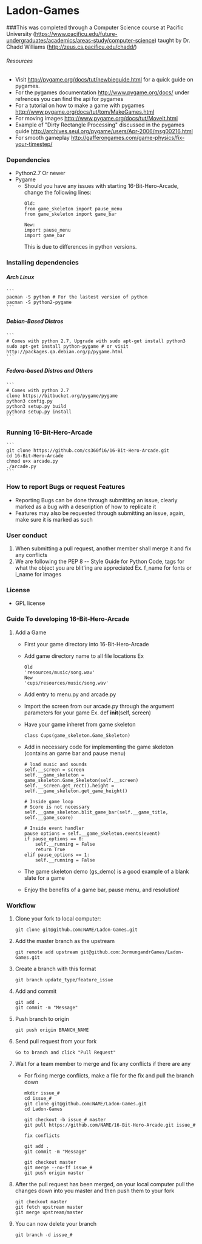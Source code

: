 # Ladon-Games

###This was completed through a Computer Science course at 
Pacific University (https://www.pacificu.edu/future-undergraduates/academics/areas-study/computer-science) 
taught by Dr. Chadd Williams (http://zeus.cs.pacificu.edu/chadd/)

###### Resources
* Visit http://pygame.org/docs/tut/newbieguide.html for a quick guide on pygames.
* For the pygames documentation http://www.pygame.org/docs/ under refrences you can find the api for pygames
* For a tutorial on how to make a game with pygames http://www.pygame.org/docs/tut/tom/MakeGames.html
* For moving images http://www.pygame.org/docs/tut/MoveIt.html
* Example of "Dirty Rectangle Processing" discussed in the pygames guide http://archives.seul.org/pygame/users/Apr-2006/msg00216.html
* For smooth gameplay http://gafferongames.com/game-physics/fix-your-timestep/

### Dependencies
* Python2.7 Or newer
* Pygame
	- Should you have any issues with starting 16-Bit-Hero-Arcade, change the following lines:
		```
		Old:
		from game_skeleton import pause_menu
		from game_skeleton import game_bar
		
		New:
		import pause_menu
		import game_bar
		```
	  This is due to differences in python versions.

### Installing dependencies
##### Arch Linux
	```
	pacman -S python # For the lastest version of python
	pacman -S python2-pygame
	```
##### Debian-Based Distros
	```
	# Comes with python 2.7, Upgrade with sudo apt-get install python3
	sudo apt-get install python-pygame # or visit http://packages.qa.debian.org/p/pygame.html
	```
##### Fedora-based Distros and Others
	```
	# Comes with python 2.7
	clone https://bitbucket.org/pygame/pygame
	python3 config.py
	python3 setup.py build
	python3 setup.py install
	```
### Running 16-Bit-Hero-Arcade
	```
	git clone https://github.com/cs360f16/16-Bit-Hero-Arcade.git
	cd 16-Bit-Hero-Arcade
	chmod u+x arcade.py
	./arcade.py
	```
### How to report Bugs or request Features
* Reporting Bugs can be done through submitting an issue, clearly marked as a bug with a description of how to replicate it
* Features may also be requested through submitting an issue, again, make sure it is marked as such

### User conduct
1. When submitting a pull request, another member shall merge it and fix any conflicts
2. We are following the PEP 8 -- Style Guide for Python Code, tags for what the object you are blit'ing are appreciated Ex. f_name for fonts or i_name for images

### License 
* GPL license

### Guide To developing 16-Bit-Hero-Arcade
1. Add a Game
	- First your game directory into 16-Bit-Hero-Arcade
	- Add game directory name to all file locations Ex
	
		```
		Old
		'resources/music/song.wav'
		New
		'cups/resources/music/song.wav'
		```
	- Add entry to menu.py and arcade.py
	- Import the screen from our arcade.py through the argument parameters for your game Ex. def __init__(self, screen)
	- Have your game inheret from game skeleton
		
		```
		class Cups(game_skeleton.Game_Skeleton)
		```
		
	- Add in necessary code for implementing the game skeleton (contains an game bar and pause menu)
		
		```
		# load music and sounds
		self.__screen = screen
		self.__game_skeleton = game_skeleton.Game_Skeleton(self.__screen)
		self.__screen.get_rect().height = self.__game_skeleton.get_game_height()
		
		# Inside game loop
		# Score is not necessary
		self.__game_skeleton.blit_game_bar(self.__game_title, self.__game_score)
		
		# Inside event handler
		pause options = self.__game_skeleton.events(event)
		if pause_options == 0:
			self.__running = False
			return True
		elif pause_options == 1:
			self.__running = False
		```
	- The game skeleton demo (gs_demo) is a good example of a blank slate for a game
	- Enjoy the benefits of a game bar, pause menu, and resolution!
	
	
### Workflow
1. Clone your fork to local computer:

	```
	git clone git@github.com:NAME/Ladon-Games.git
	```
2. Add the master branch as the upstream

	```
	git remote add upstream git@github.com:JormungandrGames/Ladon-Games.git
	```
3. Create a branch with this format

	```
	git branch update_type/feature_issue
	```
4. Add and commit

	```
	git add .
	git commit -m "Message"
	```
5. Push branch to origin

	```
	git push origin BRANCH_NAME
	```
6. Send pull request from your fork

	```
	Go to branch and click "Pull Request"
	```
7. Wait for a team member to merge and fix any conflicts if there are any
	* For fixing merge conflicts, make a file for the fix and pull the branch down
	
		```
		mkdir issue_#
		cd issue_#
		git clone git@github.com:NAME/Ladon-Games.git
		cd Ladon-Games

		git checkout -b issue_# master
		git pull https://github.com/NAME/16-Bit-Hero-Arcade.git issue_#

		fix conflicts

		git add .
		git commit -m "Message"

		git checkout master
		git merge --no-ff issue_#
		git push origin master
		```
8. After the pull request has been merged, on your local computer pull the changes down into you master and then push them to your fork

	```
	git checkout master
	git fetch upstream master
	git merge upstream/master
	```
9. You can now delete your branch

	```
	git branch -d issue_#
	```

